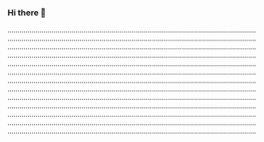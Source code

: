 ### Hi there 👋

............................................................................................................................................................................................................................................................................................................................................................................................................................................................................................................................................................................................................................................................................................................................................................................................................................................................................................................................................................................................................................................................................................................................................................................................................................................................................................................................................................................................................................................................................................................................................................................................................................................................................
